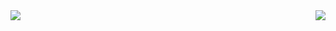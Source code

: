 <img align='left' src="https://github-readme-stats.vercel.app/api?username=bingbingpa&show_icons=true">

<img align='right' src="https://github-readme-stats.vercel.app/api/top-langs/?username=bingbingpa&layout=compact">


<!--
**bingbingpa/bingbingpa** is a ✨ _special_ ✨ repository because its `README.md` (this file) appears on your GitHub profile.

Here are some ideas to get you started:

- 🔭 I’m currently working on ...
- 🌱 I’m currently learning ...
- 👯 I’m looking to collaborate on ...
- 🤔 I’m looking for help with ...
- 💬 Ask me about ...
- 📫 How to reach me: ...
- 😄 Pronouns: ...
- ⚡ Fun fact: ...
-->
